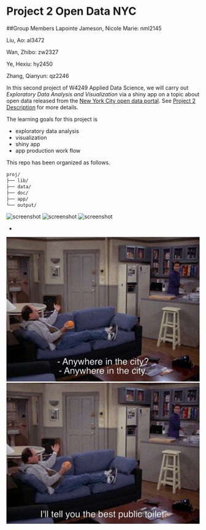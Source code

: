 # Project 2 Open Data NYC

##Group Members
Lapointe Jameson, Nicole Marie: nml2145

Liu, Ao: al3472

Wan, Zhibo: zw2327

Ye, Hexiu: hy2450

Zhang, Qianyun: qz2246

In this second project of W4249 Applied Data Science, we will carry out *Exploratory Data Analysis and Visualization* via a shiny app on a topic about open data released from the [New York City open data portal](https://nycopendata.socrata.com/). See [Project 2 Description](project2_desc.md) for more details.  

The learning goals for this project is 
- exploratory data analysis
- visualization
- shiny app
- app production work flow

This repo has been organized as follows.
```
proj/
├── lib/
├── data/
├── doc/
├── app/
└── output/
```
![screenshot](https://github.com/TZstatsADS/project2-group10/blob/master/output/Screen.Shot.2016-02-25.at.6.39.24.PM.jpg)
![screenshot](https://github.com/TZstatsADS/project2-group10/blob/master/output/Screen.Shot.2016-02-25.at.6.39.29.PM.jpg)
![screenshot](https://github.com/TZstatsADS/project2-group10/blob/master/output/Screen.Shot.2016-02-25.at.6.53.53.PM.jpg)

-

![The_Busboy](https://github.com/lleiou/Way2Go--NYC-Public-Restroom-Recommendation/blob/master/output/Screen%20Shot%202016-09-12%20at%2010.41.00%20PM.jpg)
![The_Busboy](https://github.com/lleiou/Way2Go--NYC-Public-Restroom-Recommendation/blob/master/output/Screen%20Shot%202016-09-12%20at%2010.40.34%20PM.jpg)
